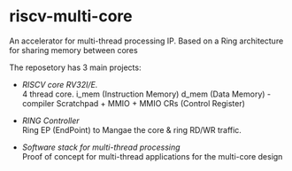 # riscv-multi-core
An accelerator for multi-thread processing IP.
Based on a Ring architecture for sharing memory between cores

The reposetory has 3 main projects:
- *RISCV core RV32I/E.*  
4 thread core.
i_mem (Instruction Memory)
d_mem (Data Memory) - compiler Scratchpad + MMIO + MMIO CRs (Control Register)

- *RING Controller*  
Ring EP (EndPoint) to Mangae the core & ring RD/WR traffic.

- *Software stack for multi-thread processing*  
Proof of concept for multi-thread applications for the multi-core design
